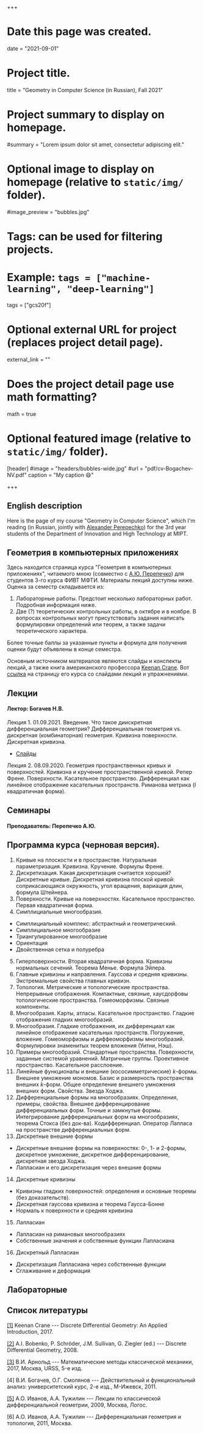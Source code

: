 +++
# Date this page was created.
date = "2021-09-01"

# Project title.
title = "Geometry in Computer Science (in Russian), Fall 2021"

# Project summary to display on homepage.
#summary = "Lorem ipsum dolor sit amet, consectetur adipiscing elit."

# Optional image to display on homepage (relative to `static/img/` folder).
#image_preview = "bubbles.jpg"

# Tags: can be used for filtering projects.
# Example: `tags = ["machine-learning", "deep-learning"]`
tags = ["gcs20f"]

# Optional external URL for project (replaces project detail page).
external_link = ""

# Does the project detail page use math formatting?
math = true

# Optional featured image (relative to `static/img/` folder).
[header]
#image = "headers/bubbles-wide.jpg"
#url = "pdf/cv-Bogachev-NV.pdf"
caption = "My caption :smile:"

+++



## English description

Here is the page of my course "Geometry in Computer Science", which I'm reading (in Russian, jointly with [Alexander Perepechko](http://a.perep.ru/)) for the 3rd year students of the Department of Innovation and High Technology at MIPT.




## Геометрия в компьютерных приложениях


Здесь находится страница курса "Геометрия в компьютерных приложениях", читаемого мною (совместно с [А.Ю. Перепечко](http://a.perep.ru/)) для студентов 3-го курса ФИВТ МФТИ. Материалы лекций доступны ниже. Оценка за семестр складывается из:

1. Лабораторные работы. Предстоит несколько лабораторных работ. Подробная информация ниже.
2. Две (?) теоретических контрольных работы, в октябре и в ноябре. В вопросах контрольных могут присутствовать задания написать формулировки определений или теорем, а также задачи теоретического характера. 

Более точные баллы за указанные пункты и формула для получения оценки будут объявлены в конце семестра.


Основным источником материалов являются слайды и конспекты лекций, а также книга американского профессора [Keenan Crane](http://www.cs.cmu.edu/~kmcrane/). Вот [ссылка](http://brickisland.net/DDGSpring2019) на страницу его курса со слайдами лекций и упражнениями.




## Лекции

#### Лектор: Богачев Н.В.

Лекция 1. 01.09.2021. Введение. Что такое диискретная дифференциальная геометрия? Дифференциальная геометрия vs. дискретная (комбинаторная) геометрия. Кривизна поверхности. Дискретная кривизна.

- [Слайды](Lecture-1.pdf)

Лекция 2. 08.09.2020. Геометрия пространственных кривых и поверхностей. Кривизна и кручение пространственной кривой. Репер Френе. Поверхности. Касательное пространство. Дифференциал как линейное отображение касательных пространств. Риманова метрика (I квадратичная форма).


## Семинары

#### Преподаватель: Перепечко А.Ю.


 




## Программа курса (черновая версия).

1. Кривые на плоскости и в пространстве. Натуральная параметризация. Кривизна. Кручение. Формулы Френе.
2. Дискретизация. Какая дискретизация считается хорошей? Дискретные кривые. Дискретная кривизна плоской кривой: соприкасающаяся окружность, угол вращения, вариация длин, формула Штейнера.
3. Поверхности. Кривые на поверхностях. Касательное пространство. Первая квадратичная форма.
4. Симплициальные многообразия.

  - Симплициальный комплекс: абстрактный и геометрический.
  - Симплициальное многообразие
  - Триангулированное многообразие
  - Ориентация
  - Двойственная сетка и полуребра

5. Гиперповерхности. Вторая квадратичная форма. Кривизны нормальных сечений. Теорема Менье. Формула Эйлера.
6. Главные кривизны и направления. Гауссова и средняя кривизны. Экстремальные свойства главных кривизн.
7. Топология. Метрические и топологические пространства. Непрерывные отображения. Компактные, связные, хаусдорфовы топологические пространства. Гомеоморфизмы. Связные компоненты.
8. Многообразия. Карты, атласы. Касательное пространство. Гладкие отображения гладких многообразий.
9. Многообразия. Гладкие отображения, их дифференциал как линейное отображение касательных пространств. Погружение, вложение. Гомеоморфизмы и диффеоморфизмы многообразий. Формулировки знаменитых теорем вложения (Уитни, Нэш).
10. Примеры многообразий. Стандартные пространства. Поверхности, заданные системой уравнений. Матричные группы. Проективное пространство. Касательное расслоение.
11. Линейные функционалы и внешние (кососимметрические) $k$-формы. Внешнее умножение мономов. Базис и размерность пространства внешних $k$-форм. Общее определение внешнего умножения внешних форм. Свойства. Звезда Ходжа.
12. Дифференциальные формы на многообразиях. Определения, примеры, свойства. Внешнее дифференцирование дифференциальных форм. Точные и замкнутые формы. Интегрирование дифференциальных форм на многообразиях, теорема Стокса (без док-ва). Кодифференциал. Оператор Лапласа на пространстве дифференциальных форм.
13. Дискретные внешние формы

  - Дискретные внешние формы на поверхностях: 0-, 1- и 2-формы, дискретное умножение, дискретное дифференцирование, дискретная звезда Ходжа.
  - Лапласиан и его дискретизация через внешние формы

14. Дискретные кривизны

  - Кривизны гладких поверхностей: определения и основные теоремы (без доказательств).
  - Дискретная гауссова кривизна и теорема Гаусса-Бонне
  - Нормаль к поверхности и средняя кривизна

15. Лапласиан

  - Лапласиан на римановых многообразиях
  - Собственные значения и собственные функции Лапласиана

16. Дискретный Лапласиан 

  - Дискретизация Лапласиана через собственные функции
  - Сглаживание и деформация















## Лабораторные



## Список литературы


[[1]](http://www.cs.cmu.edu/~kmcrane/Projects/DGPDEC/paper.pdf) Keenan Crane --- Discrete Differential Geometry: An Applied Introduction, 2017.

[[2]](Alexander_I._Bobenko.pdf) A.I. Bobenko, P. Schröder, J.M. Sullivan, G. Ziegler (ed.) --- Discrete Differential Geometry, 2008.

[[3]](https://www.ozon.ru/context/detail/id/138649973/) В.И. Арнольд --- Математические методы классической механики, 2017, Москва, URSS, 5-е изд.

[4] В.И. Богачев, О.Г. Смолянов --- Действительный и функциональный анализ:
университетский курс, 2-е изд., М-Ижевск, 2011.

[[5]](https://market.yandex.ru/product--a-o-ivanov-a-a-tuzhilin-lektsii-po-klassicheskoi-differentsialnoi-geometrii/4585892) А.О. Иванов, А.А. Тужилин --- Лекции по классической дифференциальной геометрии, 2009, Москва, Логос.

[6] А.О. Иванов, А.А. Тужилин --- Дифференциальная геометрия и топология, 2011, Москва.


